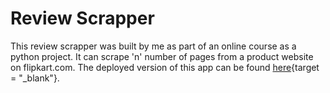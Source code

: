 # Review Scrapper

This review scrapper was built by me as part of an online course as a python project. It can scrape 'n' number of pages from a product website on flipkart.com. The deployed version of this app can be found [here](https://tejasmohanayyar.github.io/review-scrapper){target = "_blank"}.
